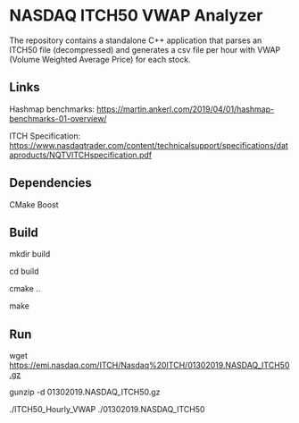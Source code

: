 # NASDAQ ITCH50 VWAP Analyzer
The repository contains a standalone C++ application that parses an
ITCH50 file (decompressed) and generates a csv file per hour with VWAP
(Volume Weighted Average Price) for each stock.

## Links
Hashmap benchmarks: https://martin.ankerl.com/2019/04/01/hashmap-benchmarks-01-overview/

ITCH Specification: https://www.nasdaqtrader.com/content/technicalsupport/specifications/dataproducts/NQTVITCHspecification.pdf

## Dependencies
CMake
Boost

## Build
mkdir build

cd build

cmake ..

make

## Run
wget https://emi.nasdaq.com/ITCH/Nasdaq%20ITCH/01302019.NASDAQ_ITCH50.gz

gunzip -d 01302019.NASDAQ_ITCH50.gz

./ITCH50_Hourly_VWAP ./01302019.NASDAQ_ITCH50
